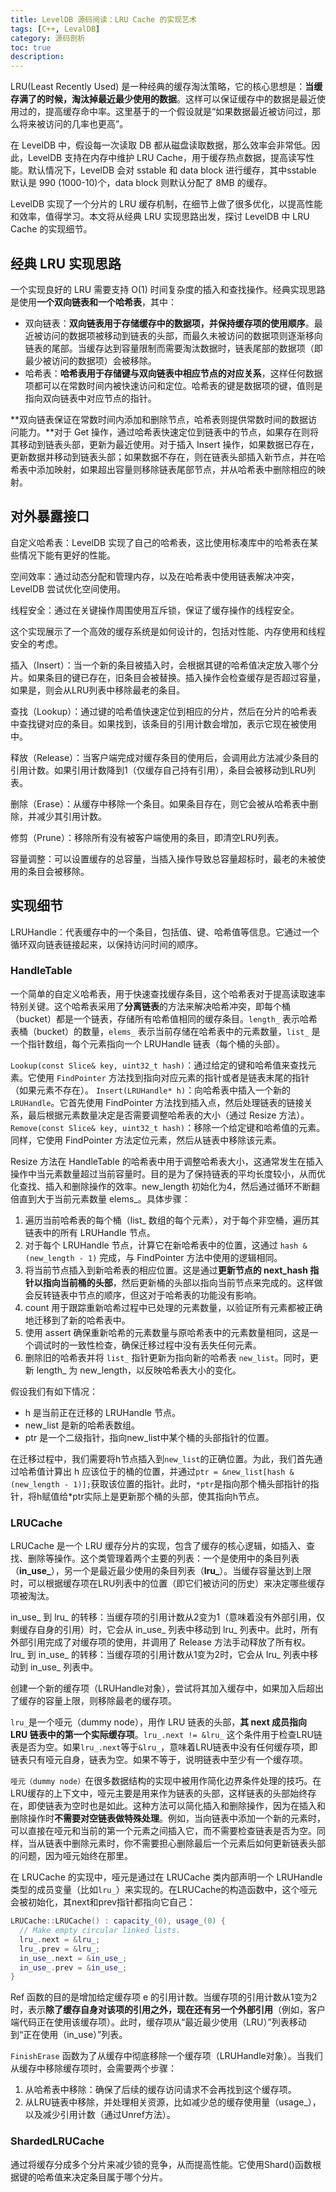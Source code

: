 ```yaml
---
title: LevelDB 源码阅读：LRU Cache 的实现艺术
tags: [C++, LevalDB]
category: 源码剖析
toc: true
description: 
---
```


LRU(Least Recently Used) 是一种经典的缓存淘汰策略，它的核心思想是：**当缓存满了的时候，淘汰掉最近最少使用的数据**。这样可以保证缓存中的数据是最近使用过的，提高缓存命中率。这里基于的一个假设就是“如果数据最近被访问过，那么将来被访问的几率也更高”。

在 LevelDB 中，假设每一次读取 DB 都从磁盘读取数据，那么效率会非常低。因此，LevelDB 支持在内存中维护 LRU Cache，用于缓存热点数据，提高读写性能。默认情况下，LevelDB 会对 sstable 和 data block 进行缓存，其中sstable 默认是 990 (1000-10)个，data block 则默认分配了 8MB 的缓存。

LevelDB 实现了一个分片的 LRU 缓存机制，在细节上做了很多优化，以提高性能和效率，值得学习。本文将从经典 LRU 实现思路出发，探讨 LevelDB 中 LRU Cache 的实现细节。

<!-- more -->

## 经典 LRU 实现思路

一个实现良好的 LRU 需要支持 O(1) 时间复杂度的插入和查找操作。经典实现思路是使用**一个双向链表和一个哈希表**，其中：

- 双向链表：**双向链表用于存储缓存中的数据项，并保持缓存项的使用顺序**。最近被访问的数据项被移动到链表的头部，而最久未被访问的数据项则逐渐移向链表的尾部。当缓存达到容量限制而需要淘汰数据时，链表尾部的数据项（即最少被访问的数据项）会被移除。
- 哈希表：**哈希表用于存储键与双向链表中相应节点的对应关系**，这样任何数据项都可以在常数时间内被快速访问和定位。哈希表的键是数据项的键，值则是指向双向链表中对应节点的指针。

**双向链表保证在常数时间内添加和删除节点，哈希表则提供常数时间的数据访问能力。**对于 Get 操作，通过哈希表快速定位到链表中的节点，如果存在则将其移动到链表头部，更新为最近使用。对于插入 Insert 操作，如果数据已存在，更新数据并移动到链表头部；如果数据不存在，则在链表头部插入新节点，并在哈希表中添加映射，如果超出容量则移除链表尾部节点，并从哈希表中删除相应的映射。

## 对外暴露接口



自定义哈希表：LevelDB 实现了自己的哈希表，这比使用标凑库中的哈希表在某些情况下能有更好的性能。

空间效率：通过动态分配和管理内存，以及在哈希表中使用链表解决冲突，LevelDB 尝试优化空间使用。

线程安全：通过在关键操作周围使用互斥锁，保证了缓存操作的线程安全。

这个实现展示了一个高效的缓存系统是如何设计的，包括对性能、内存使用和线程安全的考虑。


插入（Insert）：当一个新的条目被插入时，会根据其键的哈希值决定放入哪个分片。如果条目的键已存在，旧条目会被替换。插入操作会检查缓存是否超过容量，如果是，则会从LRU列表中移除最老的条目。

查找（Lookup）：通过键的哈希值快速定位到相应的分片，然后在分片的哈希表中查找键对应的条目。如果找到，该条目的引用计数会增加，表示它现在被使用中。

释放（Release）：当客户端完成对缓存条目的使用后，会调用此方法减少条目的引用计数。如果引用计数降到1（仅缓存自己持有引用），条目会被移动到LRU列表。

删除（Erase）：从缓存中移除一个条目。如果条目存在，则它会被从哈希表中删除，并减少其引用计数。

修剪（Prune）：移除所有没有被客户端使用的条目，即清空LRU列表。

容量调整：可以设置缓存的总容量，当插入操作导致总容量超标时，最老的未被使用的条目会被移除。



## 实现细节


LRUHandle：代表缓存中的一个条目，包括值、键、哈希值等信息。它通过一个循环双向链表链接起来，以保持访问时间的顺序。

### HandleTable

一个简单的自定义哈希表，用于快速查找缓存条目，这个哈希表对于提高读取速率特别关键。这个哈希表采用了**分离链表**的方法来解决哈希冲突，即每个桶（bucket）都是一个链表，存储所有哈希值相同的缓存条目。`length_` 表示哈希表桶（bucket）的数量，`elems_` 表示当前存储在哈希表中的元素数量，`list_` 是一个指针数组，每个元素指向一个 LRUHandle 链表（每个桶的头部）。

`Lookup(const Slice& key, uint32_t hash)`：通过给定的键和哈希值来查找元素。它使用 `FindPointer` 方法找到指向对应元素的指针或者是链表末尾的指针（如果元素不存在）。
`Insert(LRUHandle* h)`：向哈希表中插入一个新的 `LRUHandle`。它首先使用 FindPointer 方法找到插入点，然后处理链表的链接关系，最后根据元素数量决定是否需要调整哈希表的大小（通过 Resize 方法）。
`Remove(const Slice& key, uint32_t hash)`：移除一个给定键和哈希值的元素。同样，它使用 FindPointer 方法定位元素，然后从链表中移除该元素。


Resize 方法在 HandleTable 的哈希表中用于调整哈希表大小，这通常发生在插入操作中当元素数量超过当前容量时。目的是为了保持链表的平均长度较小，从而优化查找、插入和删除操作的效率。new_length 初始化为4，然后通过循环不断翻倍直到大于当前元素数量 elems_。具体步骤：

1. 遍历当前哈希表的每个桶（list_ 数组的每个元素），对于每个非空桶，遍历其链表中的所有 LRUHandle 节点。
2. 对于每个 LRUHandle 节点，计算它在新哈希表中的位置，这通过 `hash & (new_length - 1)` 完成，与 FindPointer 方法中使用的逻辑相同。
3. 将当前节点插入到新哈希表的相应位置。这是通过**更新节点的 next_hash 指针以指向当前桶的头部**，然后更新桶的头部以指向当前节点来完成的。这样做会反转链表中节点的顺序，但这对于哈希表的功能没有影响。
4. count 用于跟踪重新哈希过程中已处理的元素数量，以验证所有元素都被正确地迁移到了新的哈希表中。
5. 使用 assert 确保重新哈希的元素数量与原哈希表中的元素数量相同，这是一个调试时的一致性检查，确保迁移过程中没有丢失任何元素。
6. 删除旧的哈希表并将 `list_` 指针更新为指向新的哈希表 `new_list`。同时，更新 length_ 为 new_length，以反映哈希表大小的变化。



假设我们有如下情况：

- h 是当前正在迁移的 LRUHandle 节点。
- new_list 是新的哈希表数组。
- ptr 是一个二级指针，指向new_list中某个桶的头部指针的位置。

在迁移过程中，我们需要将h节点插入到`new_list`的正确位置。为此，我们首先通过哈希值计算出 h 应该位于的桶的位置，并通过`ptr = &new_list[hash & (new_length - 1)];`获取该位置的指针。此时，`*ptr`是指向那个桶头部指针的指针，将h赋值给*ptr实际上是更新那个桶的头部，使其指向h节点。

### LRUCache

LRUCache 是一个 LRU 缓存分片的实现，包含了缓存的核心逻辑，如插入、查找、删除等操作。这个类管理着两个主要的列表：一个是使用中的条目列表（**in_use_**），另一个是最近最少使用的条目列表（**lru_**）。当缓存容量达到上限时，可以根据缓存项在LRU列表中的位置（即它们被访问的历史）来决定哪些缓存项被淘汰。

in_use_ 到 lru_ 的转移：当缓存项的引用计数从2变为1（意味着没有外部引用，仅剩缓存自身的引用）时，它会从 in_use_ 列表中移动到 lru_ 列表中。此时，所有外部引用完成了对缓存项的使用，并调用了 Release 方法手动释放了所有权。
lru_ 到 in_use_ 的转移：当缓存项的引用计数从1变为2时，它会从 lru_ 列表中移动到 in_use_ 列表中。


创建一个新的缓存项（LRUHandle对象），尝试将其加入缓存中，如果加入后超出了缓存的容量上限，则移除最老的缓存项。



`lru_`是一个哑元（dummy node），用作 LRU 链表的头部，**其 next 成员指向 LRU 链表中的第一个实际缓存项**。`lru_.next != &lru_` 这个条件用于检查LRU链表是否为空。如果`lru_.next`等于`&lru_`，意味着LRU链表中没有任何缓存项，即链表只有哑元自身，链表为空。如果不等于，说明链表中至少有一个缓存项。

`哑元（dummy node）`在很多数据结构的实现中被用作简化边界条件处理的技巧。在LRU缓存的上下文中，哑元主要是用来作为链表的头部，这样链表的头部始终存在，即使链表为空时也是如此。这种方法可以简化插入和删除操作，因为在插入和删除操作时**不需要对空链表做特殊处理**。例如，当向链表中添加一个新的元素时，可以直接在哑元和当前的第一个元素之间插入它，而不需要检查链表是否为空。同样，当从链表中删除元素时，你不需要担心删除最后一个元素后如何更新链表头部的问题，因为哑元始终在那里。

在 LRUCache 的实现中，哑元是通过在 LRUCache 类内部声明一个 LRUHandle 类型的成员变量（比如`lru_`）来实现的。在LRUCache的构造函数中，这个哑元会被初始化，其next和prev指针都指向它自己：

```c++
LRUCache::LRUCache() : capacity_(0), usage_(0) {
  // Make empty circular linked lists.
  lru_.next = &lru_;
  lru_.prev = &lru_;
  in_use_.next = &in_use_;
  in_use_.prev = &in_use_;
}
```

Ref 函数的目的是增加给定缓存项 e 的引用计数。当缓存项的引用计数从1变为2时，表示**除了缓存自身对该项的引用之外，现在还有另一个外部引用**（例如，客户端代码正在使用该缓存项）。此时，缓存项从“最近最少使用（LRU）”列表移动到“正在使用（in_use）”列表。



`FinishErase` 函数为了从缓存中彻底移除一个缓存项（LRUHandle对象）。当我们从缓存中移除缓存项时，会需要两个步骤：

1. 从哈希表中移除：确保了后续的缓存访问请求不会再找到这个缓存项。
2. 从LRU链表中移除，并处理相关资源，比如减少总的缓存使用量（usage_），以及减少引用计数（通过Unref方法）。



### ShardedLRUCache

通过将缓存分成多个分片来减少锁的竞争，从而提高性能。它使用Shard()函数根据键的哈希值来决定条目属于哪个分片。
